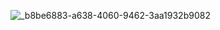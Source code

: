 ![_b8be6883-a638-4060-9462-3aa1932b9082](https://github.com/user-attachments/assets/8de36843-1cca-4d69-bcbf-9840299eb230)
